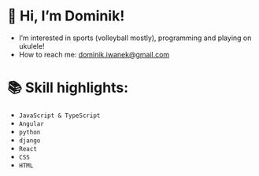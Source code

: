 # 👋 Hi, I’m Dominik!

- I’m interested in sports (volleyball mostly), programming and playing on ukulele! 
- How to reach me: dominik.iwanek@gmail.com

# :books: Skill highlights:
* `JavaScript & TypeScript`
* `Angular`
* `python`
* `django`
* `React`
* `CSS`
* `HTML`
